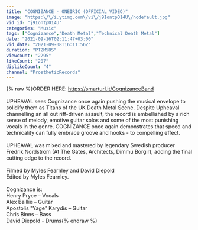 ```yaml
---
title: "COGNIZANCE - ONEIRIC (OFFICIAL VIDEO)"
image: "https:\/\/i.ytimg.com\/vi\/j9IontpO14U\/hqdefault.jpg"
vid_id: "j9IontpO14U"
categories: "Music"
tags: ["Cognizance","Death Metal","Technical Death Metal"]
date: "2021-09-16T02:11:47+03:00"
vid_date: "2021-09-08T16:11:56Z"
duration: "PT2M58S"
viewcount: "2295"
likeCount: "207"
dislikeCount: "4"
channel: "ProstheticRecords"
---
```

{% raw %}ORDER HERE: <a rel="nofollow" target="blank" href="https://smarturl.it/CognizanceBand">https://smarturl.it/CognizanceBand</a><br /><br />UPHEAVAL sees Cognizance once again pushing the musical envelope to solidify them as Titans of the UK Death Metal Scene. Despite Upheaval channelling an all out riff-driven assault, the record is embellished by a rich sense of melody, emotive guitar solos and some of the most punishing vocals in the genre. COGNIZANCE once again demonstrates that speed and technicality can fully embrace groove and hooks - to compelling effect.<br /><br />UPHEAVAL was mixed and mastered by legendary Swedish producer Fredrik Nordstrom (At The Gates, Architects, Dimmu Borgir), adding the final cutting edge to the record.<br /><br />Filmed by Myles Fearnley and David Diepold<br />Edited by Myles Fearnley.<br /><br />Cognizance is:<br />Henry Pryce – Vocals<br />Alex Baillie – Guitar<br />Apostolis &quot;Yage&quot; Karydis – Guitar<br />Chris Binns – Bass<br />David Diepold - Drums{% endraw %}
